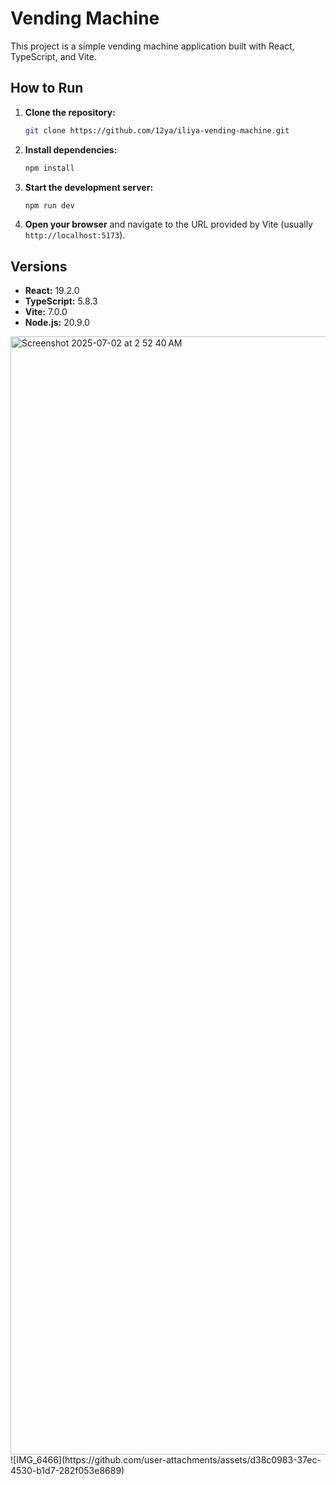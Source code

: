 # Vending Machine

This project is a simple vending machine application built with React, TypeScript, and Vite.

## How to Run

1. **Clone the repository:**

    ```bash
    git clone https://github.com/12ya/iliya-vending-machine.git
    ```

2. **Install dependencies:**

    ```bash
    npm install
    ```

3. **Start the development server:**

    ```bash
    npm run dev
    ```

4. **Open your browser** and navigate to the URL provided by Vite (usually `http://localhost:5173`).

## Versions

-   **React:** 19.2.0
-   **TypeScript:** 5.8.3
-   **Vite:** 7.0.0
-   **Node.js:** 20.9.0


<img width="1789" alt="Screenshot 2025-07-02 at 2 52 40 AM" src="https://github.com/user-attachments/assets/1ee0e44e-3c41-426c-b7a6-c5fb735c4770" />
![IMG_6466](https://github.com/user-attachments/assets/d38c0983-37ec-4530-b1d7-282f053e8689)

